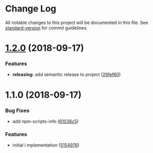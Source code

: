 # Change Log

All notable changes to this project will be documented in this file. See [standard-version](https://github.com/conventional-changelog/standard-version) for commit guidelines.

<a name="1.2.0"></a>
# [1.2.0](https://github.com/armand1m/create-formik-fields-comparator/compare/v1.1.0...v1.2.0) (2018-09-17)


### Features

* **releasing:** add semantic release to project ([29fef60](https://github.com/armand1m/create-formik-fields-comparator/commit/29fef60))



<a name="1.1.0"></a>
# 1.1.0 (2018-09-17)


### Bug Fixes

* add npm-scripts-info ([61038c5](https://github.com/armand1m/create-formik-fields-comparator/commit/61038c5))


### Features

* initial i mplementation ([5154976](https://github.com/armand1m/create-formik-fields-comparator/commit/5154976))
